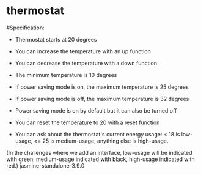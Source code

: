 # thermostat

#Specification:

- Thermostat starts at 20 degrees

- You can increase the temperature with an up function

- You can decrease the temperature with a down function

- The minimum temperature is 10 degrees

- If power saving mode is on, the maximum temperature is 25 degrees

- If power saving mode is off, the maximum temperature is 32 degrees

- Power saving mode is on by default but it can also be turned off

- You can reset the temperature to 20 with a reset function

- You can ask about the thermostat's current energy usage: < 18 is low-usage, <= 25 is medium-usage, anything else is high-usage.

(In the challenges where we add an interface, low-usage will be indicated with green, medium-usage indicated with black, high-usage indicated with red.)  jasmine-standalone-3.9.0